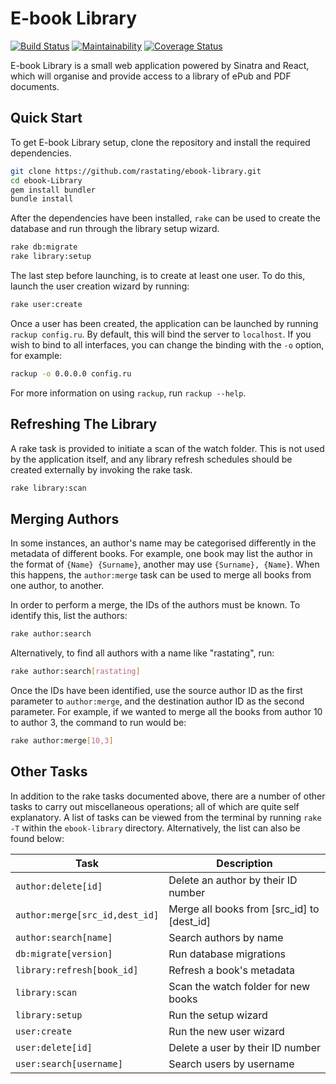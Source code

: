 E-book Library
==============
[![Build Status](https://travis-ci.org/rastating/ebook-library.svg?branch=master)](https://travis-ci.org/rastating/ebook-library) [![Maintainability](https://api.codeclimate.com/v1/badges/0b4517bea3dc3e388450/maintainability)](https://codeclimate.com/github/rastating/ebook-library/maintainability) [![Coverage Status](https://coveralls.io/repos/github/rastating/ebook-library/badge.svg?branch=master)](https://coveralls.io/github/rastating/ebook-library?branch=master)

E-book Library is a small web application powered by Sinatra and React, which will organise and provide access to a library of ePub and PDF documents.

Quick Start
-----------
To get E-book Library setup, clone the repository and install the required dependencies.

```bash
git clone https://github.com/rastating/ebook-library.git
cd ebook-Library
gem install bundler
bundle install
```

After the dependencies have been installed, `rake` can be used to create the database and run through the library setup wizard.

```bash
rake db:migrate
rake library:setup
```

The last step before launching, is to create at least one user. To do this, launch the user creation wizard by running:

```bash
rake user:create
```

Once a user has been created, the application can be launched by running `rackup config.ru`. By default, this will bind the server to `localhost`. If you wish to bind to all interfaces, you can change the binding with the `-o` option, for example:

```bash
rackup -o 0.0.0.0 config.ru
```

For more information on using `rackup`, run `rackup --help`.

Refreshing The Library
----------------------
A rake task is provided to initiate a scan of the watch folder. This is not used by the application itself, and any library refresh schedules should be created externally by invoking the rake task.

```bash
rake library:scan
```

Merging Authors
--------------------
In some instances, an author's name may be categorised differently in the metadata of different books. For example, one book may list the author in the format of `{Name} {Surname}`, another may use `{Surname}, {Name}`. When this happens, the `author:merge` task can be used to merge all books from one author, to another.

In order to perform a merge, the IDs of the authors must be known. To identify this, list the authors:

```bash
rake author:search
```

Alternatively, to find all authors with a name like "rastating", run:

```bash
rake author:search[rastating]
```

Once the IDs have been identified, use the source author ID as the first parameter to `author:merge`, and the destination author ID as the second parameter. For example, if we wanted to merge all the books from author 10 to author 3, the command to run would be:

```bash
rake author:merge[10,3]
```

Other Tasks
-----------
In addition to the rake tasks documented above, there are a number of other tasks to carry out miscellaneous operations; all of which are quite self explanatory. A list of tasks can be viewed from the terminal by running `rake -T` within the `ebook-library` directory. Alternatively, the list can also be found below:

Task                           | Description
-------------------------------|-------------------------------------
`author:delete[id]`            | Delete an author by their ID number
`author:merge[src_id,dest_id]` | Merge all books from [src_id] to [dest_id]
`author:search[name]`          | Search authors by name
`db:migrate[version]`          | Run database migrations
`library:refresh[book_id]`     | Refresh a book's metadata
`library:scan`                 | Scan the watch folder for new books
`library:setup`                | Run the setup wizard
`user:create`                  | Run the new user wizard
`user:delete[id]`              | Delete a user by their ID number
`user:search[username]`        | Search users by username
